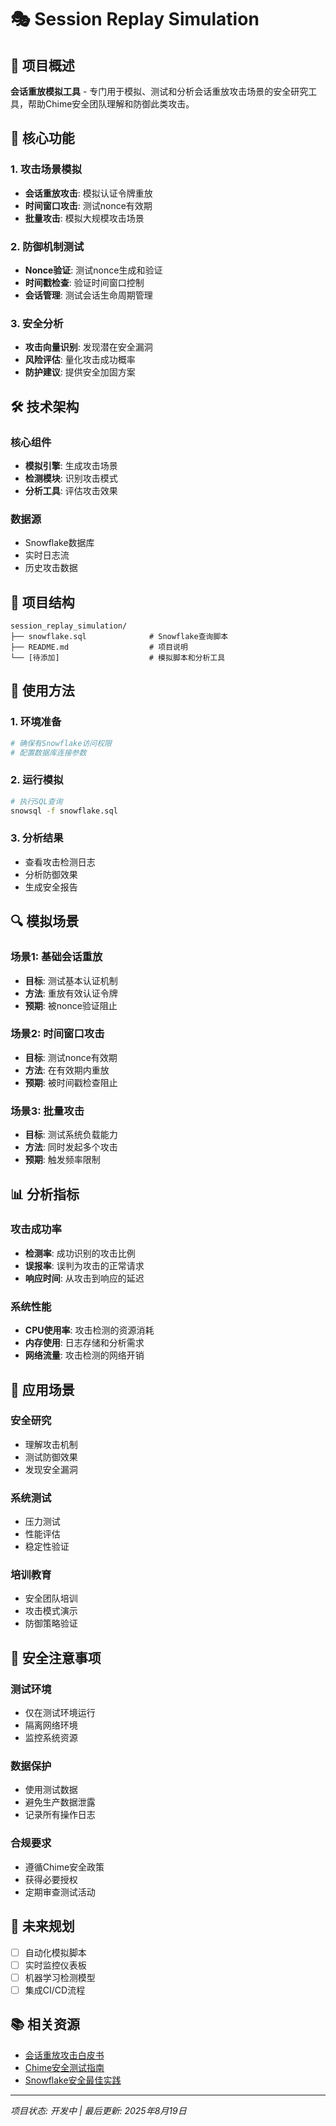 # 🎭 Session Replay Simulation

## 🎯 项目概述

**会话重放模拟工具** - 专门用于模拟、测试和分析会话重放攻击场景的安全研究工具，帮助Chime安全团队理解和防御此类攻击。

## 🚨 核心功能

### 1. 攻击场景模拟
- **会话重放攻击**: 模拟认证令牌重放
- **时间窗口攻击**: 测试nonce有效期
- **批量攻击**: 模拟大规模攻击场景

### 2. 防御机制测试
- **Nonce验证**: 测试nonce生成和验证
- **时间戳检查**: 验证时间窗口控制
- **会话管理**: 测试会话生命周期管理

### 3. 安全分析
- **攻击向量识别**: 发现潜在安全漏洞
- **风险评估**: 量化攻击成功概率
- **防护建议**: 提供安全加固方案

## 🛠️ 技术架构

### 核心组件
- **模拟引擎**: 生成攻击场景
- **检测模块**: 识别攻击模式
- **分析工具**: 评估攻击效果

### 数据源
- Snowflake数据库
- 实时日志流
- 历史攻击数据

## 📁 项目结构

```
session_replay_simulation/
├── snowflake.sql              # Snowflake查询脚本
├── README.md                  # 项目说明
└── [待添加]                    # 模拟脚本和分析工具
```

## 🚦 使用方法

### 1. 环境准备
```bash
# 确保有Snowflake访问权限
# 配置数据库连接参数
```

### 2. 运行模拟
```bash
# 执行SQL查询
snowsql -f snowflake.sql
```

### 3. 分析结果
- 查看攻击检测日志
- 分析防御效果
- 生成安全报告

## 🔍 模拟场景

### 场景1: 基础会话重放
- **目标**: 测试基本认证机制
- **方法**: 重放有效认证令牌
- **预期**: 被nonce验证阻止

### 场景2: 时间窗口攻击
- **目标**: 测试nonce有效期
- **方法**: 在有效期内重放
- **预期**: 被时间戳检查阻止

### 场景3: 批量攻击
- **目标**: 测试系统负载能力
- **方法**: 同时发起多个攻击
- **预期**: 触发频率限制

## 📊 分析指标

### 攻击成功率
- **检测率**: 成功识别的攻击比例
- **误报率**: 误判为攻击的正常请求
- **响应时间**: 从攻击到响应的延迟

### 系统性能
- **CPU使用率**: 攻击检测的资源消耗
- **内存使用**: 日志存储和分析需求
- **网络流量**: 攻击检测的网络开销

## 🎯 应用场景

### 安全研究
- 理解攻击机制
- 测试防御效果
- 发现安全漏洞

### 系统测试
- 压力测试
- 性能评估
- 稳定性验证

### 培训教育
- 安全团队培训
- 攻击模式演示
- 防御策略验证

## 🚨 安全注意事项

### 测试环境
- 仅在测试环境运行
- 隔离网络环境
- 监控系统资源

### 数据保护
- 使用测试数据
- 避免生产数据泄露
- 记录所有操作日志

### 合规要求
- 遵循Chime安全政策
- 获得必要授权
- 定期审查测试活动

## 🔮 未来规划

- [ ] 自动化模拟脚本
- [ ] 实时监控仪表板
- [ ] 机器学习检测模型
- [ ] 集成CI/CD流程

## 📚 相关资源

- [会话重放攻击白皮书](internal://session-replay-whitepaper)
- [Chime安全测试指南](internal://security-testing-guide)
- [Snowflake安全最佳实践](internal://snowflake-security)

---

*项目状态: 开发中 | 最后更新: 2025年8月19日*

